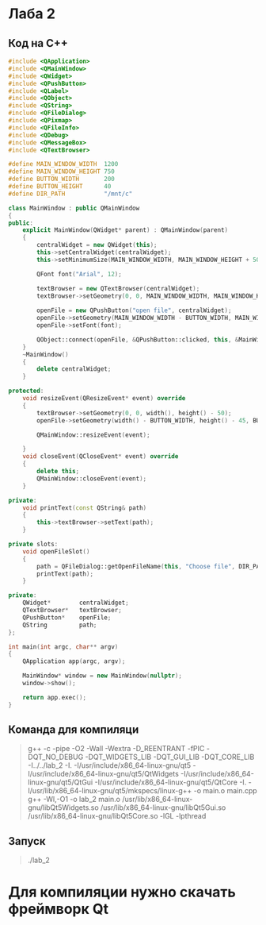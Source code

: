 # Лаба 2

## Код на C++

```C++
#include <QApplication>
#include <QMainWindow>
#include <QWidget>
#include <QPushButton>
#include <QLabel>
#include <QObject>
#include <QString>
#include <QFileDialog>
#include <QPixmap>
#include <QFileInfo>
#include <QDebug>
#include <QMessageBox>
#include <QTextBrowser>

#define MAIN_WINDOW_WIDTH  1200
#define MAIN_WINDOW_HEIGHT 750
#define BUTTON_WIDTH	   200
#define BUTTON_HEIGHT	   40
#define DIR_PATH           "/mnt/c" 

class MainWindow : public QMainWindow
{
public:
    explicit MainWindow(QWidget* parent) : QMainWindow(parent)
    {
        centralWidget = new QWidget(this);
        this->setCentralWidget(centralWidget);
        this->setMinimumSize(MAIN_WINDOW_WIDTH, MAIN_WINDOW_HEIGHT + 50);

        QFont font("Arial", 12);

        textBrowser = new QTextBrowser(centralWidget);
        textBrowser->setGeometry(0, 0, MAIN_WINDOW_WIDTH, MAIN_WINDOW_HEIGHT);
        
        openFile = new QPushButton("open file", centralWidget);
        openFile->setGeometry(MAIN_WINDOW_WIDTH - BUTTON_WIDTH, MAIN_WINDOW_HEIGHT - 45, BUTTON_WIDTH, BUTTON_HEIGHT);
        openFile->setFont(font);

        QObject::connect(openFile, &QPushButton::clicked, this, &MainWindow::openFileSlot);
    }
    ~MainWindow()
    {
        delete centralWidget;
    }

protected:
    void resizeEvent(QResizeEvent* event) override
    {
        textBrowser->setGeometry(0, 0, width(), height() - 50);
        openFile->setGeometry(width() - BUTTON_WIDTH, height() - 45, BUTTON_WIDTH, BUTTON_HEIGHT);

	    QMainWindow::resizeEvent(event);

    }
	void closeEvent(QCloseEvent* event) override
    {
        delete this;
	    QMainWindow::closeEvent(event);
    }

private:
    void printText(const QString& path)
    {
        this->textBrowser->setText(path);
    }

private slots:
    void openFileSlot()
    {
        path = QFileDialog::getOpenFileName(this, "Choose file", DIR_PATH);
        printText(path);
    }

private:
    QWidget*        centralWidget;
    QTextBrowser*   textBrowser;
    QPushButton*    openFile;
    QString         path;
};

int main(int argc, char** argv)
{
    QApplication app(argc, argv);

    MainWindow* window = new MainWindow(nullptr);
    window->show();

    return app.exec();
}
```

## Команда для компиляци
>g++ -c -pipe -O2 -Wall -Wextra -D_REENTRANT -fPIC -DQT_NO_DEBUG -DQT_WIDGETS_LIB -DQT_GUI_LIB -DQT_CORE_LIB -I../../lab_2 -I. -I/usr/include/x86_64-linux-gnu/qt5 -I/usr/include/x86_64-linux-gnu/qt5/QtWidgets -I/usr/include/x86_64-linux-gnu/qt5/QtGui -I/usr/include/x86_64-linux-gnu/qt5/QtCore -I. -I/usr/lib/x86_64-linux-gnu/qt5/mkspecs/linux-g++ -o main.o main.cpp
g++ -Wl,-O1 -o lab_2 main.o   /usr/lib/x86_64-linux-gnu/libQt5Widgets.so /usr/lib/x86_64-linux-gnu/libQt5Gui.so /usr/lib/x86_64-linux-gnu/libQt5Core.so -lGL -lpthread

## Запуск
> ./lab_2

# Для компиляции нужно скачать фреймворк Qt